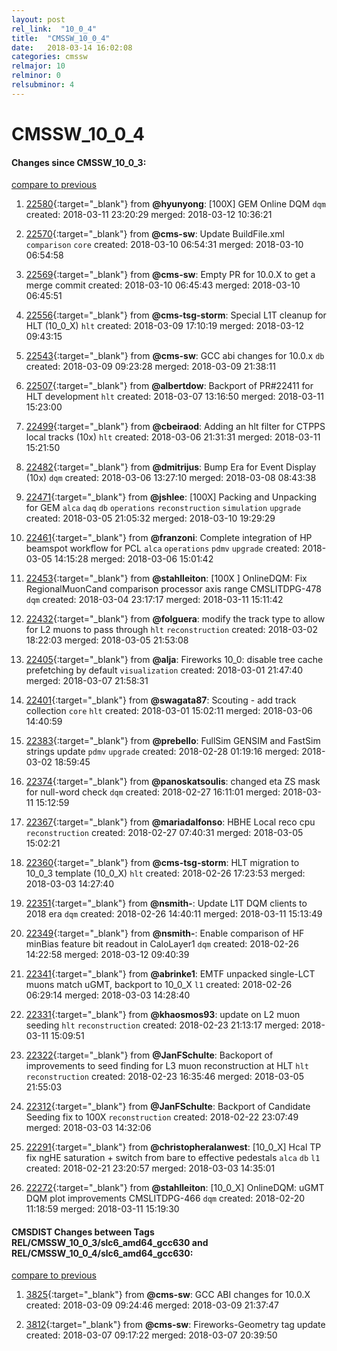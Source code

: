 ```yaml
---
layout: post
rel_link:  "10_0_4"
title:  "CMSSW_10_0_4"
date:   2018-03-14 16:02:08
categories: cmssw
relmajor: 10
relminor: 0
relsubminor: 4
---
```


# CMSSW_10_0_4
#### Changes since CMSSW_10_0_3:
[compare to previous](https://github.com/cms-sw/cmssw/compare/CMSSW_10_0_3...CMSSW_10_0_4)



1. [22580](http://github.com/cms-sw/cmssw/pull/22580){:target="_blank"}  from **@hyunyong**: [100X] GEM Online DQM  `dqm`  created: 2018-03-11 23:20:29 merged: 2018-03-12 10:36:21



2. [22570](http://github.com/cms-sw/cmssw/pull/22570){:target="_blank"}  from **@cms-sw**: Update BuildFile.xml `comparison`  `core`  created: 2018-03-10 06:54:31 merged: 2018-03-10 06:54:58



3. [22569](http://github.com/cms-sw/cmssw/pull/22569){:target="_blank"}  from **@cms-sw**: Empty PR for 10.0.X to get a merge commit created: 2018-03-10 06:45:43 merged: 2018-03-10 06:45:51



4. [22556](http://github.com/cms-sw/cmssw/pull/22556){:target="_blank"}  from **@cms-tsg-storm**: Special L1T cleanup for HLT (10_0_X) `hlt`  created: 2018-03-09 17:10:19 merged: 2018-03-12 09:43:15



5. [22543](http://github.com/cms-sw/cmssw/pull/22543){:target="_blank"}  from **@cms-sw**: GCC abi changes for 10.0.x `db`  created: 2018-03-09 09:23:28 merged: 2018-03-09 21:38:11



6. [22507](http://github.com/cms-sw/cmssw/pull/22507){:target="_blank"}  from **@albertdow**: Backport of PR#22411 for HLT development `hlt`  created: 2018-03-07 13:16:50 merged: 2018-03-11 15:23:00



7. [22499](http://github.com/cms-sw/cmssw/pull/22499){:target="_blank"}  from **@cbeiraod**: Adding an hlt filter for CTPPS local tracks (10x) `hlt`  created: 2018-03-06 21:31:31 merged: 2018-03-11 15:21:50



8. [22482](http://github.com/cms-sw/cmssw/pull/22482){:target="_blank"}  from **@dmitrijus**: Bump Era for Event Display (10x) `dqm`  created: 2018-03-06 13:27:10 merged: 2018-03-08 08:43:38



9. [22471](http://github.com/cms-sw/cmssw/pull/22471){:target="_blank"}  from **@jshlee**: [100X] Packing and Unpacking for GEM `alca`  `daq`  `db`  `operations`  `reconstruction`  `simulation`  `upgrade`  created: 2018-03-05 21:05:32 merged: 2018-03-10 19:29:29



10. [22461](http://github.com/cms-sw/cmssw/pull/22461){:target="_blank"}  from **@franzoni**: Complete integration of HP beamspot workflow for PCL `alca`  `operations`  `pdmv`  `upgrade`  created: 2018-03-05 14:15:28 merged: 2018-03-06 15:01:42



11. [22453](http://github.com/cms-sw/cmssw/pull/22453){:target="_blank"}  from **@stahlleiton**: [100X ] OnlineDQM: Fix RegionalMuonCand comparison processor axis range CMSLITDPG-478 `dqm`  created: 2018-03-04 23:17:17 merged: 2018-03-11 15:11:42



12. [22432](http://github.com/cms-sw/cmssw/pull/22432){:target="_blank"}  from **@folguera**:  modify the track type to allow for L2 muons to pass through  `hlt`  `reconstruction`  created: 2018-03-02 18:22:03 merged: 2018-03-05 21:53:08



13. [22405](http://github.com/cms-sw/cmssw/pull/22405){:target="_blank"}  from **@alja**: Fireworks 10_0: disable tree cache prefetching by default `visualization`  created: 2018-03-01 21:47:40 merged: 2018-03-07 21:58:31



14. [22401](http://github.com/cms-sw/cmssw/pull/22401){:target="_blank"}  from **@swagata87**: Scouting - add track collection `core`  `hlt`  created: 2018-03-01 15:02:11 merged: 2018-03-06 14:40:59



15. [22383](http://github.com/cms-sw/cmssw/pull/22383){:target="_blank"}  from **@prebello**: FullSim GENSIM and FastSim strings update `pdmv`  `upgrade`  created: 2018-02-28 01:19:16 merged: 2018-03-02 18:59:45



16. [22374](http://github.com/cms-sw/cmssw/pull/22374){:target="_blank"}  from **@panoskatsoulis**: changed eta ZS mask for null-word check `dqm`  created: 2018-02-27 16:11:01 merged: 2018-03-11 15:12:59



17. [22367](http://github.com/cms-sw/cmssw/pull/22367){:target="_blank"}  from **@mariadalfonso**: HBHE Local reco cpu `reconstruction`  created: 2018-02-27 07:40:31 merged: 2018-03-05 15:02:21



18. [22360](http://github.com/cms-sw/cmssw/pull/22360){:target="_blank"}  from **@cms-tsg-storm**: HLT migration to 10_0_3 template (10_0_X) `hlt`  created: 2018-02-26 17:23:53 merged: 2018-03-03 14:27:40



19. [22351](http://github.com/cms-sw/cmssw/pull/22351){:target="_blank"}  from **@nsmith-**: Update L1T DQM clients to 2018 era `dqm`  created: 2018-02-26 14:40:11 merged: 2018-03-11 15:13:49



20. [22349](http://github.com/cms-sw/cmssw/pull/22349){:target="_blank"}  from **@nsmith-**: Enable comparison of HF minBias feature bit readout in CaloLayer1 `dqm`  created: 2018-02-26 14:22:58 merged: 2018-03-12 09:40:39



21. [22341](http://github.com/cms-sw/cmssw/pull/22341){:target="_blank"}  from **@abrinke1**: EMTF unpacked single-LCT muons match uGMT, backport to 10_0_X `l1`  created: 2018-02-26 06:29:14 merged: 2018-03-03 14:28:40



22. [22331](http://github.com/cms-sw/cmssw/pull/22331){:target="_blank"}  from **@khaosmos93**: update on L2 muon seeding `hlt`  `reconstruction`  created: 2018-02-23 21:13:17 merged: 2018-03-11 15:09:51



23. [22322](http://github.com/cms-sw/cmssw/pull/22322){:target="_blank"}  from **@JanFSchulte**: Backoport of improvements to seed finding for L3 muon reconstruction at HLT  `hlt`  `reconstruction`  created: 2018-02-23 16:35:46 merged: 2018-03-05 21:55:03



24. [22312](http://github.com/cms-sw/cmssw/pull/22312){:target="_blank"}  from **@JanFSchulte**: Backport of Candidate Seeding fix to 100X `reconstruction`  created: 2018-02-22 23:07:49 merged: 2018-03-03 14:32:06



25. [22291](http://github.com/cms-sw/cmssw/pull/22291){:target="_blank"}  from **@christopheralanwest**: [10_0_X] Hcal TP fix ngHE saturation + switch from bare to effective pedestals `alca`  `db`  `l1`  created: 2018-02-21 23:20:57 merged: 2018-03-03 14:35:01



26. [22272](http://github.com/cms-sw/cmssw/pull/22272){:target="_blank"}  from **@stahlleiton**: [10_0_X] OnlineDQM: uGMT DQM plot improvements CMSLITDPG-466 `dqm`  created: 2018-02-20 11:18:59 merged: 2018-03-11 15:19:30



#### CMSDIST Changes between Tags REL/CMSSW_10_0_3/slc6_amd64_gcc630 and REL/CMSSW_10_0_4/slc6_amd64_gcc630:
[compare to previous](https://github.com/cms-sw/cmsdist/compare/REL/CMSSW_10_0_3/slc6_amd64_gcc630...REL/CMSSW_10_0_4/slc6_amd64_gcc630)



1. [3825](http://github.com/cms-sw/cmsdist/pull/3825){:target="_blank"}  from **@cms-sw**: GCC ABI changes for 10.0.X created: 2018-03-09 09:24:46 merged: 2018-03-09 21:37:47

2. [3812](http://github.com/cms-sw/cmsdist/pull/3812){:target="_blank"}  from **@cms-sw**: Fireworks-Geometry tag update created: 2018-03-07 09:17:22 merged: 2018-03-07 20:39:50

